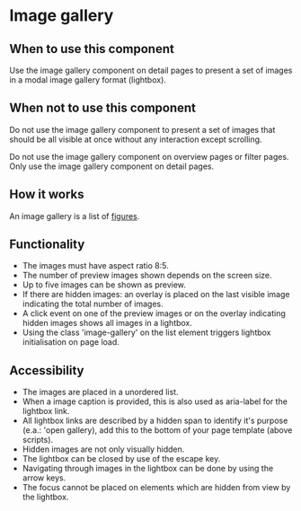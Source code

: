 # Image gallery

## When to use this component

Use the image gallery component on detail pages to present a set of images in a modal image gallery format (lightbox).

## When not to use this component

Do not use the image gallery component to present a set of images that should be all visible at once without any interaction except scrolling.

Do not use the image gallery component on overview pages or filter pages. Only use the image gallery component on detail pages.

## How it works

An image gallery is a list of <a href="{{path './figure.html'}}">figures</a>.

## Functionality

* The images must have aspect ratio 8:5.
* The number of preview images shown depends on the screen size.
* Up to five images can be shown as preview.
* If there are hidden images: an overlay is placed on the last visible image
 indicating the total number of images.
* A click event on one of the preview images or on the overlay indicating hidden
 images shows all images in a lightbox.
* Using the class 'image-gallery' on the list element triggers lightbox
 initialisation on page load.

## Accessibility

* The images are placed in a unordered list.
* When a image caption is provided, this is also used as aria-label for the
 lightbox link.
* All lightbox links are described by a hidden span to identify it's
 purpose (e.a.: 'open gallery),
 add this to the bottom of your page template (above scripts).
* Hidden images are not only visually hidden.
* The lightbox can be closed by use of the escape key.
* Navigating through images in the lightbox can be done by using the
 arrow keys.
* The focus cannot be placed on elements which are hidden from view
 by the lightbox.